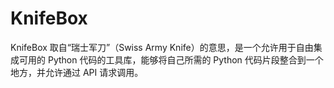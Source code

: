 # KnifeBox

KnifeBox 取自“瑞士军刀”（Swiss Army Knife）的意思，是一个允许用于自由集成可用的 Python 代码的工具库，能够将自己所需的 Python 代码片段整合到一个地方，并允许通过 API 请求调用。
